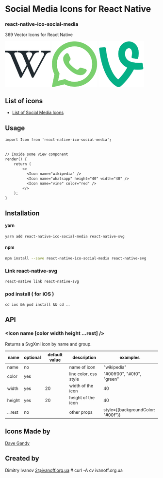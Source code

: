 # Social Media Icons for React Native

### react-native-ico-social-media

369 Vector Icons for React Native

<img src="./static/wikipedia.png" alt="wikipedia" width="150" height="150"> <img src="./static/whatsapp.png" alt="whatsapp" width="150" height="150"> <img src="./static/vine.png" alt="vine" width="150" height="150">

## List of icons

- [List of Social Media Icons](http://ico.simpleness.org/pack/social-media)

## Usage

```
import Icon from 'react-native-ico-social-media';


// Inside some view component
render() {
    return (
        <>
          <Icon name="wikipedia" />
          <Icon name="whatsapp" height="40" width="40" />
          <Icon name="vine" color="red" />
        </>
    );
}

```

## Installation

#### yarn

```bash
yarn add react-native-ico-social-media react-native-svg
```

#### npm

```bash
npm install --save react-native-ico-social-media react-native-svg
```

### Link react-native-svg

```bash
react-native link react-native-svg
```

### pod install ( for iOS )

```
cd ios && pod install && cd ..
```

## API

### <Icon name [color width height ...rest] />

Returns a SvgXml icon by name and group.

 name | optional | default value | description | examples
------|----------|---------------|-------------|---------
name | no |  | name of icon | "wikipedia"
color | yes | | line color, css style | "#00ff00", "#0f0", "green"
width | yes | 20 | width of the icon | 40
height | yes | 20 | height of the icon | 40
...rest | no | | other props | style={{backgroundColor: "#00f"}}

## Icons Made by

[Dave Gandy](https://www.flaticon.com/authors/dave-gandy)

## Created by

Dimitry Ivanov <2@ivanoff.org.ua> # curl -A cv ivanoff.org.ua
